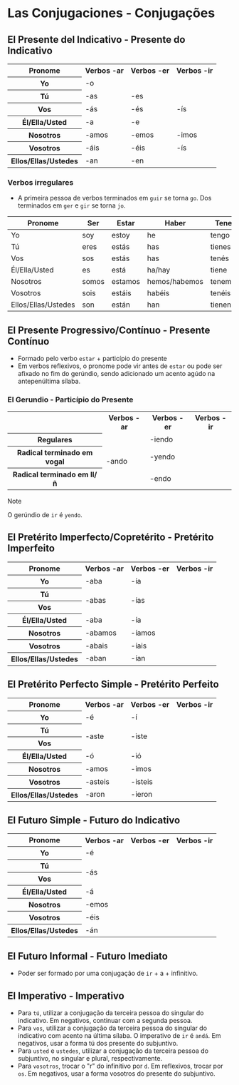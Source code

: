 # Las Conjugaciones - Conjugações

## El Presente del Indicativo - Presente do Indicativo

<table>
    <tr>
        <th>Pronome</th>
        <th>Verbos -ar</th>
        <th>Verbos -er</th>
        <th>Verbos -ir</th>
    </tr>
    <tr>
        <th>Yo</th>
        <td colspan="3">-o</td>
    </tr>
    <tr>
        <th>Tú</th>
        <td>-as</td>
        <td colspan="2">-es</td>
    </tr>
    <tr>
        <th>Vos</th>
        <td>-ás</td>
        <td>-és</td>
        <td>-ís</td>
    </tr>
    <tr>
        <th>Él/Ella/Usted</th>
        <td>-a</td>
        <td colspan="2">-e</td>
    </tr>
    <tr>
        <th>Nosotros</th>
        <td>-amos</td>
        <td>-emos</td>
        <td>-imos</td>
    </tr>
    <tr>
        <th>Vosotros</th>
        <td>-áis</td>
        <td>-éis</td>
        <td>-ís</td>
    </tr>
    <tr>
        <th>Ellos/Ellas/Ustedes</th>
        <td>-an</td>
        <td colspan="2">-en</td>
    </tr>
</table>

### Verbos irregulares

-   A primeira pessoa de verbos terminados em `guir` se torna `go`. Dos terminados em `ger` e `gir` se torna `jo`.

| Pronome             | Ser   | Estar   | Haber         | Tener   | Ir    |
| ------------------- | ----- | ------- | ------------- | ------- | ----- |
| Yo                  | soy   | estoy   | he            | tengo   | voy   |
| Tú                  | eres  | estás   | has           | tienes  | vas   |
| Vos                 | sos   | estás   | has           | tenés   | vas   |
| Él/Ella/Usted       | es    | está    | ha/hay        | tiene   | va    |
| Nosotros            | somos | estamos | hemos/habemos | tenemos | vamos |
| Vosotros            | sois  | estáis  | habéis        | tenéis  | vais  |
| Ellos/Ellas/Ustedes | son   | están   | han           | tienen  | van   |

## El Presente Progressivo/Contínuo - Presente Contínuo

-   Formado pelo verbo `estar` + particípio do presente
-   Em verbos reflexivos, o pronome pode vir antes de `estar` ou pode ser afixado no fim do gerúndio, sendo adicionado um acento agúdo na antepenúltima sílaba.

### El Gerundio - Particípio do Presente

<table>
    <tr>
        <th></th>
        <th>Verbos -ar</th>
        <th>Verbos -er</th>
        <th>Verbos -ir</th>
    </tr>
    <tr>
        <th>Regulares</th>
        <td rowspan="3">-ando</td>
        <td colspan="2">-iendo</td>
    </tr>
    <tr>
        <th>Radical terminado em vogal</th>
        <td colspan="2">-yendo</td>
    </tr>
    <tr>
        <th>Radical terminado em ll/ñ</th>
        <td colspan="2">-endo</td>
    </tr>
</table>

> [!NOTE]
> O gerúndio de `ir` é `yendo`.

## El Pretérito Imperfecto/Copretérito - Pretérito Imperfeito

<table>
    <tr>
        <th>Pronome</th>
        <th>Verbos -ar</th>
        <th>Verbos -er</th>
        <th>Verbos -ir</th>
    </tr>
    <tr>
        <th>Yo</th>
        <td>-aba</td>
        <td colspan="2">-ía</td>
    </tr>
    <tr>
        <th>Tú</th>
        <td rowspan="2">-abas</td>
        <td colspan="2" rowspan="2">-ías</td>
    </tr>
    <tr>
        <th>Vos</th>
    </tr>
    <tr>
        <th>Él/Ella/Usted</th>
        <td>-aba</td>
        <td colspan="2">-ía</td>
    </tr>
    <tr>
        <th>Nosotros</th>
        <td>-abamos</td>
        <td colspan="3">-íamos</td>
    </tr>
    <tr>
        <th>Vosotros</th>
        <td>-abais</td>
        <td colspan="3">-íais</td>
    </tr>
    <tr>
        <th>Ellos/Ellas/Ustedes</th>
        <td>-aban</td>
        <td colspan="3">-ían</td>
    </tr>
</table>

## El Pretérito Perfecto Simple - Pretérito Perfeito

<table>
    <tr>
        <th>Pronome</th>
        <th>Verbos -ar</th>
        <th>Verbos -er</th>
        <th>Verbos -ir</th>
    </tr>
    <tr>
        <th>Yo</th>
        <td>-é</td>
        <td colspan="2">-í</td>
    </tr>
    <tr>
        <th>Tú</th>
        <td rowspan="2">-aste</td>
        <td colspan="2" rowspan="2">-iste</td>
    </tr>
    <tr>
        <th>Vos</th>
    </tr>
    <tr>
        <th>Él/Ella/Usted</th>
        <td>-ó</td>
        <td colspan="2">-ió</td>
    </tr>
    <tr>
        <th>Nosotros</th>
        <td>-amos</td>
        <td colspan="3">-imos</td>
    </tr>
    <tr>
        <th>Vosotros</th>
        <td>-asteis</td>
        <td colspan="3">-isteis</td>
    </tr>
    <tr>
        <th>Ellos/Ellas/Ustedes</th>
        <td>-aron</td>
        <td colspan="3">-ieron</td>
    </tr>
</table>

## El Futuro Simple - Futuro do Indicativo

<table>
    <tr>
        <th>Pronome</th>
        <th>Verbos -ar</th>
        <th>Verbos -er</th>
        <th>Verbos -ir</th>
    </tr>
    <tr>
        <th>Yo</th>
        <td colspan="3">-é</td>
    </tr>
    <tr>
        <th>Tú</th>
        <td colspan="3" rowspan="2">-ás</td>
    </tr>
    <tr>
        <th>Vos</th>
    </tr>
    <tr>
        <th>Él/Ella/Usted</th>
        <td colspan="3">-á</td>
    </tr>
    <tr>
        <th>Nosotros</th>
        <td colspan="3">-emos</td>
    </tr>
    <tr>
        <th>Vosotros</th>
        <td colspan="3">-éis</td>
    </tr>
    <tr>
        <th>Ellos/Ellas/Ustedes</th>
        <td colspan="3">-án</td>
    </tr>
</table>

## El Futuro Informal - Futuro Imediato

-   Poder ser formado por uma conjugação de `ir` + a + infinitivo.

## El Imperativo - Imperativo

-   Para `tú`, utilizar a conjugação da terceira pessoa do singular do indicativo. Em negativos, continuar com a segunda pessoa.
-   Para `vos`, utilizar a conjugação da terceira pessoa do singular do indicativo com acento na última sílaba. O imperativo de `ir` é `andá`. Em negativos, usar a forma tú dos presente do subjuntivo.
-   Para `usted` e `ustedes`, utilizar a conjugação da terceira pessoa do subjuntivo, no singular e plural, respectivamente.
-   Para `vosotros`, trocar o "r" do infinitivo por `d`. Em reflexivos, trocar por `os`. Em negativos, usar a forma vosotros do presente do subjuntivo.
